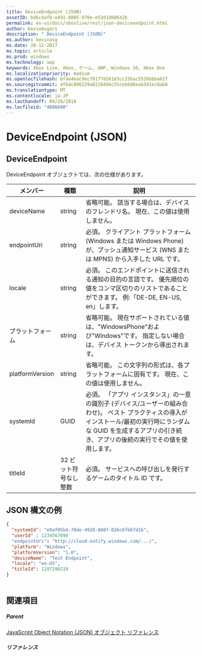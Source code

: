 ```yaml
---
title: DeviceEndpoint (JSON)
assetID: bd6c4af8-e491-8885-970e-e53d1d60642b
permalink: en-us/docs/xboxlive/rest/json-deviceendpoint.html
author: KevinAsgari
description: " DeviceEndpoint (JSON)"
ms.author: kevinasg
ms.date: 20-12-2017
ms.topic: article
ms.prod: windows
ms.technology: uwp
keywords: Xbox Live, Xbox, ゲーム, UWP, Windows 10, Xbox One
ms.localizationpriority: medium
ms.openlocfilehash: bfae4eac9ecf0177026183cc25bac5526bbba62f
ms.sourcegitcommit: 4f6dc806229a8226894c55ceb6d6eab391ec8ab6
ms.translationtype: MT
ms.contentlocale: ja-JP
ms.lasthandoff: 09/20/2018
ms.locfileid: "4086690"
---
```

# <a name="deviceendpoint-json"></a>DeviceEndpoint (JSON)
 
<a id="ID4EO"></a>

 
## <a name="deviceendpoint"></a>DeviceEndpoint
 
DeviceEndpoint オブジェクトでは、次の仕様があります。
 
| メンバー| 種類| 説明| 
| --- | --- | --- | 
| deviceName| string| 省略可能。 該当する場合は、デバイスのフレンドリ名。 現在、この値は使用しません。| 
| endpointUri| string| 必須。 クライアント プラットフォーム (Windows または Windows Phone) が、プッシュ通知サービス (WNS または MPNS) から入手した URL です。| 
| locale| string| 必須。 このエンドポイントに送信される通知の目的の言語です。 優先順位の値をコンマ区切りのリストであることができます。 例:「DE-DE, EN-US, en」します。| 
| プラットフォーム| string| 省略可能。 現在サポートされている値は、"WindowsPhone"および"Windows"です。 指定しない場合は、デバイス トークンから導出されます。| 
| platformVersion| string| 省略可能。 この文字列の形式は、各プラットフォームに固有です。 現在、この値は使用しません。| 
| systemId| GUID| 必須。 「アプリ インスタンス」の一意の識別子 (デバイス/ユーザーの組み合わせ)。 ベスト プラクティスの導入がインストール/最初の実行時にランダムな GUID を生成するアプリの引き続き、アプリの後続の実行でその値を使用します。| 
| titleId| 32 ビット符号なし整数| 必須。 サービスへの呼び出しを発行するゲームのタイトル ID です。| 
  
<a id="ID4EGD"></a>

 
## <a name="sample-json-syntax"></a>JSON 構文の例
 

```json
{
  "systemId": "e9af05b4-70de-4920-880f-026c6fb67d1b",
  "userId" : 1234567890
  "endpointUri": "http://cloud.notify.windows.com/.../",
  "platform": "Windows",
  "platformVersion": "1.0",
  "deviceName": "Test Endpoint",
  "locale": "en-US",
  "titleId": 1297290219
}
    
```

  
<a id="ID4EPD"></a>

 
## <a name="see-also"></a>関連項目
 
<a id="ID4ERD"></a>

 
##### <a name="parent"></a>Parent 

[JavaScript Object Notation (JSON) オブジェクト リファレンス](atoc-xboxlivews-reference-json.md)

  
<a id="ID4E4D"></a>

 
##### <a name="reference"></a>リファレンス   